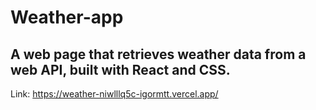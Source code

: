 # Weather-app
## A web page that retrieves weather data from a web API, built with React and CSS.


Link: 
https://weather-niwlllq5c-igormtt.vercel.app/
